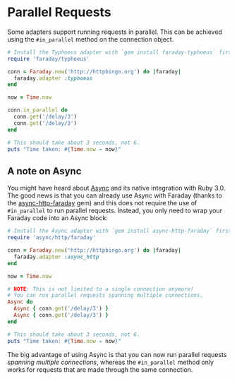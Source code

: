 # Parallel Requests

Some adapters support running requests in parallel.
This can be achieved using the `#in_parallel` method on the connection object.

```ruby
# Install the Typhoeus adapter with `gem install faraday-typhoeus` first.
require 'faraday/typhoeus'

conn = Faraday.new('http://httpbingo.org') do |faraday|
  faraday.adapter :typhoeus
end

now = Time.now

conn.in_parallel do
  conn.get('/delay/3')
  conn.get('/delay/3')
end

# This should take about 3 seconds, not 6.
puts "Time taken: #{Time.now - now}"
```

## A note on Async

You might have heard about [Async] and its native integration with Ruby 3.0.
The good news is that you can already use Async with Faraday (thanks to the [async-http-faraday] gem)
and this does not require the use of `#in_parallel` to run parallel requests.
Instead, you only need to wrap your Faraday code into an Async block:

```ruby
# Install the Async adapter with `gem install async-http-faraday` first.
require 'async/http/faraday'

conn = Faraday.new('http://httpbingo.org') do |faraday|
  faraday.adapter :async_http
end

now = Time.now

# NOTE: This is not limited to a single connection anymore!
# You can run parallel requests spanning multiple connections.
Async do
  Async { conn.get('/delay/3') }
  Async { conn.get('/delay/3') }
end

# This should take about 3 seconds, not 6.
puts "Time taken: #{Time.now - now}"

```

The big advantage of using Async is that you can now run parallel requests *spanning multiple connections*,
whereas the `#in_parallel` method only works for requests that are made through the same connection.

[Async]: https://github.com/socketry/async
[async-http-faraday]: https://github.com/socketry/async-http-faraday

